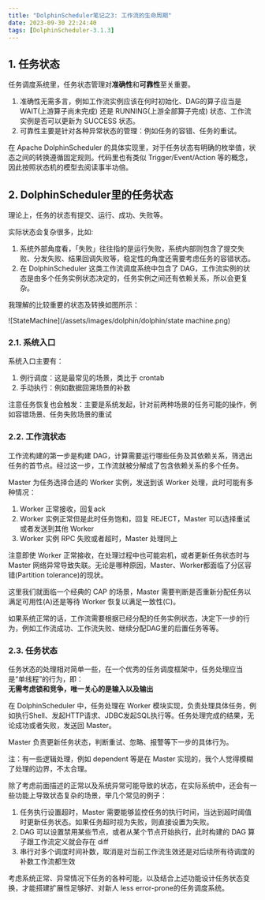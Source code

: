 ```yaml
---
title: "DolphinScheduler笔记之3: 工作流的生命周期"
date: 2023-09-30 22:24:40
tags: [DolphinScheduler-3.1.3]
---
```


## 1. 任务状态

任务调度系统里，任务状态管理对**准确性**和**可靠性**至关重要。

1. 准确性无需多言，例如工作流实例应该在何时初始化、DAG的算子应当是 WAIT(上游算子尚未完成) 还是 RUNNING(上游全部算子完成) 状态、工作流实例是否可以更新为 SUCCESS 状态。  
2. 可靠性主要是针对各种异常状态的管理：例如任务的容错、任务的重试。   

在 Apache DolphinScheduler 的具体实现里，对于任务状态有明确的枚举值，状态之间的转换遵循固定规则。代码里也有类似 Trigger/Event/Action 等的概念，因此按照状态机的模型去阅读事半功倍。

## 2. DolphinScheduler里的任务状态

理论上，任务的状态有提交、运行、成功、失败等。

实际状态会复杂很多，比如:  
1. 系统外部角度看，「失败」往往指的是运行失败，系统内部则包含了提交失败、分发失败、结果回调失败等，稳定性的角度还需要考虑任务的容错状态。   
2. 在 DolphinScheduler 这类工作流调度系统中包含了 DAG，工作流实例的状态是由多个任务实例状态决定的，任务实例之间还有依赖关系，所以会更复杂。  

我理解的比较重要的状态及转换如图所示：

![StateMachine](/assets/images/dolphin/dolphin/state machine.png)

### 2.1. 系统入口

系统入口主要有：   
1. 例行调度：这是最常见的场景，类比于 crontab  
2. 手动执行：例如数据回溯场景的补数  

注意任务恢复也会触发：主要是系统发起，针对前两种场景的任务可能的操作，例如容错场景、任务失败场景的重试  

### 2.2. 工作流状态

工作流构建的第一步是构建 DAG，计算需要运行哪些任务及其依赖关系，筛选出任务的首节点。经过这一步，工作流就被分解成了包含依赖关系的多个任务。

Master 为任务选择合适的 Worker 实例，发送到该 Worker 处理，此时可能有多种情况：
1. Worker 正常接收，回复ack  
2. Worker 实例正常但是此时任务饱和，回复 REJECT，Master 可以选择重试或者发送到其他 Worker  
3. Worker 实例 RPC 失败或者超时，Master 处理同上  

注意即使 Worker 正常接收，在处理过程中也可能宕机，或者更新任务状态时与 Master 网络异常导致失联。无论是哪种原因，Master、Worker都面临了分区容错(Partition tolerance)的现状。

这里我们就面临一个经典的 CAP 的场景，Master 需要判断是否重新分配任务以满足可用性(A)还是等待 Worker 恢复以满足一致性(C)。

如果系统正常的话，工作流需要根据已经分配的任务实例状态，决定下一步的行为，例如工作流成功、工作流失败、继续分配DAG里的后置任务等等。

### 2.3. 任务状态

任务状态的处理相对简单一些，在一个优秀的任务调度框架中，任务处理应当是“单线程”的行为，即：  
**无需考虑锁和竞争，唯一关心的是输入以及输出**

在 DolphinScheduler 中，任务处理在 Worker 模块实现，负责处理具体任务，例如执行Shell、发起HTTP请求、JDBC发起SQL执行等。任务处理完成的结果，无论成功或者失败，发送回 Master。

Master 负责更新任务状态，判断重试、忽略、报警等下一步的具体行为。

注：有一些逻辑处理，例如 dependent 等是在 Master 实现的，我个人觉得模糊了处理的边界，不太合理。

除了考虑前面描述的正常以及系统异常可能导致的状态，在实际系统中，还会有一些功能上导致状态复杂的场景，举几个常见的例子：

1. 任务执行设置超时，Master 需要能够监控任务的执行时间，当达到超时阈值时更新任务状态。如果任务超时视为失败，则直接设置为失败。  
2. DAG 可以设置禁用某些节点，或者从某个节点开始执行，此时构建的 DAG 算子跟工作流定义就会存在 diff  
3. 串行对多个调度时间补数，取消是对当前工作流生效还是对后续所有待调度的补数工作流都生效  

考虑系统正常、异常情况下任务的各种可能，以及结合上述功能设计任务状态变换，才能搭建扩展性足够好、对新人 less error-prone的任务调度系统。

